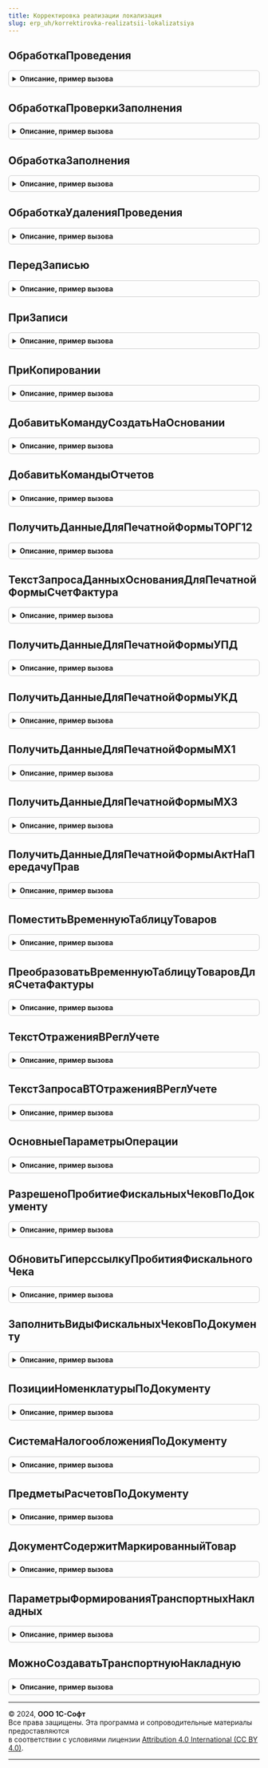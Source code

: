 ```yaml
---
title: Корректировка реализации локализация
slug: erp_uh/korrektirovka-realizatsii-lokalizatsiya
---
```



## ОбработкаПроведения
<details style="margin: 1em 0; padding: 0.5em; border: 1px solid #ccc; border-radius: 6px;">

<summary style="font-weight: bold; cursor: pointer;">Описание, пример вызова</summary>

```bsl

// Вызывается из соответствующего обработчика документа
//
// Параметры:
//  Объект - ДокументОбъект - Обрабатываемый документ.
//  Отказ - Булево - Признак проведения документа.
//                   Если в теле процедуры-обработчика установить данному параметру значение Истина,
//                   то проведение документа выполнено не будет.
//  РежимПроведения - РежимПроведенияДокумента - В данный параметр передается текущий режим проведения.
//
Процедура ОбработкаПроведения(Объект, Отказ, РежимПроведения) Экспорт
```

Пример вызова
```bsl
КорректировкаРеализацииЛокализация.ОбработкаПроведения(Объект, Отказ, РежимПроведения) 
```
</details>

## ОбработкаПроверкиЗаполнения
<details style="margin: 1em 0; padding: 0.5em; border: 1px solid #ccc; border-radius: 6px;">

<summary style="font-weight: bold; cursor: pointer;">Описание, пример вызова</summary>

```bsl

// Вызывается из соответствующего обработчика документа
//
// Параметры:
//  Объект - ДокументОбъект - Обрабатываемый объект
//  Отказ - Булево - Если в теле процедуры-обработчика установить данному параметру значение Истина,
//                   то будет выполнен отказ от продолжения работы после выполнения проверки заполнения.
//  ПроверяемыеРеквизиты - Массив - Массив путей к реквизитам, для которых будет выполнена проверка заполнения.
//
Процедура ОбработкаПроверкиЗаполнения(Объект, Отказ, ПроверяемыеРеквизиты) Экспорт
```

Пример вызова
```bsl
КорректировкаРеализацииЛокализация.ОбработкаПроверкиЗаполнения(Объект, Отказ, ПроверяемыеРеквизиты) 
```
</details>

## ОбработкаЗаполнения
<details style="margin: 1em 0; padding: 0.5em; border: 1px solid #ccc; border-radius: 6px;">

<summary style="font-weight: bold; cursor: pointer;">Описание, пример вызова</summary>

```bsl

// Вызывается из соответствующего обработчика документа
//
// Параметры:
//  Объект - ДокументОбъект.КорректировкаРеализации - Обрабатываемый объект.
//  ДанныеЗаполнения - Произвольный - Значение, которое используется как основание для заполнения.
//  СтандартнаяОбработка - Булево - В данный параметр передается признак выполнения стандартной (системной) обработки события.
//
Процедура ОбработкаЗаполнения(Объект, ДанныеЗаполнения, СтандартнаяОбработка) Экспорт
```

Пример вызова
```bsl
КорректировкаРеализацииЛокализация.ОбработкаЗаполнения(Объект, ДанныеЗаполнения, СтандартнаяОбработка) 
```
</details>

## ОбработкаУдаленияПроведения
<details style="margin: 1em 0; padding: 0.5em; border: 1px solid #ccc; border-radius: 6px;">

<summary style="font-weight: bold; cursor: pointer;">Описание, пример вызова</summary>

```bsl

// Вызывается из соответствующего обработчика документа
//
// Параметры:
//  Объект - ДокументОбъект - Обрабатываемый объект
//  Отказ - Булево - Признак отказа от записи.
//                   Если в теле процедуры-обработчика установить данному параметру значение Истина,
//                   то запись выполнена не будет и будет вызвано исключение.
//
Процедура ОбработкаУдаленияПроведения(Объект, Отказ) Экспорт
```

Пример вызова
```bsl
КорректировкаРеализацииЛокализация.ОбработкаУдаленияПроведения(Объект, Отказ) 
```
</details>

## ПередЗаписью
<details style="margin: 1em 0; padding: 0.5em; border: 1px solid #ccc; border-radius: 6px;">

<summary style="font-weight: bold; cursor: pointer;">Описание, пример вызова</summary>

```bsl

// Вызывается из соответствующего обработчика документа
//
// Параметры:
//  Объект - ДокументОбъект - Обрабатываемый объект
//  Отказ - Булево - Признак отказа от записи.
//                   Если в теле процедуры-обработчика установить данному параметру значение Истина,
//                   то запись выполнена не будет и будет вызвано исключение.
//  РежимЗаписи - РежимЗаписиДокумента - В параметр передается текущий режим записи документа. Позволяет определить в теле процедуры режим записи.
//  РежимПроведения - РежимПроведенияДокумента - В данный параметр передается текущий режим проведения.
//
Процедура ПередЗаписью(Объект, Отказ, РежимЗаписи, РежимПроведения) Экспорт
```

Пример вызова
```bsl
КорректировкаРеализацииЛокализация.ПередЗаписью(Объект, Отказ, РежимЗаписи, РежимПроведения) 
```
</details>

## ПриЗаписи
<details style="margin: 1em 0; padding: 0.5em; border: 1px solid #ccc; border-radius: 6px;">

<summary style="font-weight: bold; cursor: pointer;">Описание, пример вызова</summary>

```bsl

// Вызывается из соответствующего обработчика документа
//
// Параметры:
//  Объект - ДокументОбъект - Обрабатываемый объект
//  Отказ - Булево - Признак отказа от записи.
//                   Если в теле процедуры-обработчика установить данному параметру значение Истина, то запись выполнена не будет и будет вызвано исключение.
//
Процедура ПриЗаписи(Объект, Отказ) Экспорт
```

Пример вызова
```bsl
КорректировкаРеализацииЛокализация.ПриЗаписи(Объект, Отказ) 
```
</details>

## ПриКопировании
<details style="margin: 1em 0; padding: 0.5em; border: 1px solid #ccc; border-radius: 6px;">

<summary style="font-weight: bold; cursor: pointer;">Описание, пример вызова</summary>

```bsl

// Вызывается из соответствующего обработчика документа
//
// Параметры:
//  Объект - ДокументОбъект - Обрабатываемый объект
//  ОбъектКопирования - ДокументОбъект - Исходный документ, который является источником копирования.
//
Процедура ПриКопировании(Объект, ОбъектКопирования) Экспорт
```

Пример вызова
```bsl
КорректировкаРеализацииЛокализация.ПриКопировании(Объект, ОбъектКопирования) 
```
</details>

## ДобавитьКомандуСоздатьНаОсновании
<details style="margin: 1em 0; padding: 0.5em; border: 1px solid #ccc; border-radius: 6px;">

<summary style="font-weight: bold; cursor: pointer;">Описание, пример вызова</summary>

```bsl

// Добавляет команду создания документа "Авансовый отчет".
//
// Параметры:
//  КомандыСозданияНаОсновании - см. СозданиеНаОснованииПереопределяемый.ПередДобавлениемКомандСозданияНаОсновании.КомандыСозданияНаОсновании
//
Процедура ДобавитьКомандуСоздатьНаОсновании(КомандыСозданияНаОсновании) Экспорт
```

Пример вызова
```bsl
КорректировкаРеализацииЛокализация.ДобавитьКомандуСоздатьНаОсновании(КомандыСозданияНаОсновании) 
```
</details>

## ДобавитьКомандыОтчетов
<details style="margin: 1em 0; padding: 0.5em; border: 1px solid #ccc; border-radius: 6px;">

<summary style="font-weight: bold; cursor: pointer;">Описание, пример вызова</summary>

```bsl

// Определяет список команд отчетов.
//
// Параметры:
//   КомандыОтчетов - См. ВариантыОтчетовПереопределяемый.ПередДобавлениемКомандОтчетов.КомандыОтчетов
//   Параметры - См. ВариантыОтчетовПереопределяемый.ПередДобавлениемКомандОтчетов.Параметры
//
Процедура ДобавитьКомандыОтчетов(КомандыОтчетов, Параметры) Экспорт
```

Пример вызова
```bsl
КорректировкаРеализацииЛокализация.ДобавитьКомандыОтчетов(КомандыОтчетов, Параметры) 
```
</details>

## ПолучитьДанныеДляПечатнойФормыТОРГ12
<details style="margin: 1em 0; padding: 0.5em; border: 1px solid #ccc; border-radius: 6px;">

<summary style="font-weight: bold; cursor: pointer;">Описание, пример вызова</summary>

```bsl

//++ Локализация

// Функция получает данные для формирования печатной формы ТОРГ - 12
//
// Параметры:
//	ПараметрыПечати - Структура
//	МассивОбъектов - Массив - Массив ссылок на документы, по которым необходимо получить данные.
//
// Возвращаемое значение:
// 	Структура:
// 		* РезультатПоШапке - РезультатЗапроса
// 		* РезультатПоТабличнойЧасти - РезультатЗапроса
//
Функция ПолучитьДанныеДляПечатнойФормыТОРГ12(ПараметрыПечати, МассивОбъектов) Экспорт
```

Пример вызова
```bsl
Результат = КорректировкаРеализацииЛокализация.ПолучитьДанныеДляПечатнойФормыТОРГ12(ПараметрыПечати, МассивОбъектов) 
```
</details>

## ТекстЗапросаДанныхОснованияДляПечатнойФормыСчетФактура
<details style="margin: 1em 0; padding: 0.5em; border: 1px solid #ccc; border-radius: 6px;">

<summary style="font-weight: bold; cursor: pointer;">Описание, пример вызова</summary>

```bsl

// Формирует текст запроса для получения данных основания при печати Счет-фактуры.
//
// Возвращаемое значение:
// 	Строка
Функция ТекстЗапросаДанныхОснованияДляПечатнойФормыСчетФактура() Экспорт
```

Пример вызова
```bsl
Результат = КорректировкаРеализацииЛокализация.ТекстЗапросаДанныхОснованияДляПечатнойФормыСчетФактура() 
```
</details>

## ПолучитьДанныеДляПечатнойФормыУПД
<details style="margin: 1em 0; padding: 0.5em; border: 1px solid #ccc; border-radius: 6px;">

<summary style="font-weight: bold; cursor: pointer;">Описание, пример вызова</summary>

```bsl

// Возвращает данные для формирования печатной формы УПД
//
// Параметры:
//	ПараметрыПечати - Структура
//	МассивОбъектов - Массив из ДокументСсылка.КорректировкаРеализации - ссылки на документы, по которым необходимо
//																		получить данные.
//
// Возвращаемое значение:
//	Структура - коллекция данных, используемая при печати УПД, содержащая следующие свойства:
//		* РезультатПоШапке - РезультатЗапроса - общие данные накладной.
//		* РезультатПоТабличнойЧасти - РезультатЗапроса - данные табличной части накладной.
//		* Маркировка - см. ЭлектронноеВзаимодействиеИСМП.ЧастичноеСодержимое
//		* ПрослеживаемыеКомплектующие - см. УчетПрослеживаемыхТоваровЛокализация.ПрослеживаемыеКомплектующиеДляПечатиДанных
//
Функция ПолучитьДанныеДляПечатнойФормыУПД(ПараметрыПечати, МассивОбъектов) Экспорт
```

Пример вызова
```bsl
Результат = КорректировкаРеализацииЛокализация.ПолучитьДанныеДляПечатнойФормыУПД(ПараметрыПечати, МассивОбъектов) 
```
</details>

## ПолучитьДанныеДляПечатнойФормыУКД
<details style="margin: 1em 0; padding: 0.5em; border: 1px solid #ccc; border-radius: 6px;">

<summary style="font-weight: bold; cursor: pointer;">Описание, пример вызова</summary>

```bsl

// Функция получает данные для формирования печатной формы УКД
//
// Параметры:
//	ПараметрыПечати - Структура
//	МассивОбъектов - Массив из ДокументСсылка.КорректировкаРеализации - Массив ссылок на документы,
//																	по которым необходимо получить данные.
//
// Возвращаемое значение:
// 	Структура:
// 		* РезультатПоШапке - РезультатЗапроса
// 		* РезультатПоИсходнымДанным - РезультатЗапроса
// 		* РезультатПоТабличнойЧасти - РезультатЗапроса
// 		* ПрослеживаемыеКомплектующие - см. УчетПрослеживаемыхТоваровЛокализация.ПрослеживаемыеКомплектующиеДляПечатиДанных
//
Функция ПолучитьДанныеДляПечатнойФормыУКД(ПараметрыПечати, МассивОбъектов) Экспорт
```

Пример вызова
```bsl
Результат = КорректировкаРеализацииЛокализация.ПолучитьДанныеДляПечатнойФормыУКД(ПараметрыПечати, МассивОбъектов) 
```
</details>

## ПолучитьДанныеДляПечатнойФормыМХ1
<details style="margin: 1em 0; padding: 0.5em; border: 1px solid #ccc; border-radius: 6px;">

<summary style="font-weight: bold; cursor: pointer;">Описание, пример вызова</summary>

```bsl

// Возвращает данные для формирования печатной формы МХ - 1.
//
// Параметры:
//	ПараметрыПечати	- Структура -дополнительные настройки печати.
//	МассивОбъектов	- Массив из ДокументСсылка.КорректировкаРеализации - коллекция значений ссылок на документы,
//																			по которым необходимо получить данные.
//
// Возвращаемое значение:
//	Структура - коллекция данных, используемых для печати, содержащая следующие следующие свойства:
//		* РезультатПоШапке			- РезультатЗапроса - данные шапки документа.
//		* РезультатПоСкладам		- РезультатЗапроса - данные о складе ответственного хранения.
//		* РезультатПоТабличнойЧасти	- РезультатЗапроса - данные табличной части документа.
//		* РезультатПоОшибкам		- РезультатЗапроса - данные об ошибках, возникающих при печати документа.
//
Функция ПолучитьДанныеДляПечатнойФормыМХ1(ПараметрыПечати, МассивОбъектов) Экспорт
```

Пример вызова
```bsl
Результат = КорректировкаРеализацииЛокализация.ПолучитьДанныеДляПечатнойФормыМХ1(ПараметрыПечати, МассивОбъектов) 
```
</details>

## ПолучитьДанныеДляПечатнойФормыМХ3
<details style="margin: 1em 0; padding: 0.5em; border: 1px solid #ccc; border-radius: 6px;">

<summary style="font-weight: bold; cursor: pointer;">Описание, пример вызова</summary>

```bsl

// Возвращает данные для формирования печатной формы МХ - 3.
//
// Параметры:
//	ПараметрыПечати	- Структура -дополнительные настройки печати.
//	МассивОбъектов	- Массив из ДокументСсылка.КорректировкаРеализации - коллекция значений ссылок на документы,
//																			по которым необходимо получить данные.
//
// Возвращаемое значение:
//	Структура - коллекция данных, используемых для печати, содержащая следующие следующие свойства:
//		* РезультатПоШапке			- РезультатЗапроса - данные шапки документа.
//		* РезультатПоСкладам		- РезультатЗапроса - данные о складе ответственного хранения.
//		* РезультатПоТабличнойЧасти	- РезультатЗапроса - данные табличной части документа.
//		* РезультатПоОшибкам		- РезультатЗапроса - данные об ошибках, возникающих при печати документа.
//
Функция ПолучитьДанныеДляПечатнойФормыМХ3(ПараметрыПечати, МассивОбъектов) Экспорт
```

Пример вызова
```bsl
Результат = КорректировкаРеализацииЛокализация.ПолучитьДанныеДляПечатнойФормыМХ3(ПараметрыПечати, МассивОбъектов) 
```
</details>

## ПолучитьДанныеДляПечатнойФормыАктНаПередачуПрав
<details style="margin: 1em 0; padding: 0.5em; border: 1px solid #ccc; border-radius: 6px;">

<summary style="font-weight: bold; cursor: pointer;">Описание, пример вызова</summary>

```bsl

// Функция получает данные для формирования печатной формы Акт на передачу прав
//
// Параметры:
//	ПараметрыПечати - Структура
//	МассивОбъектов - Массив из ДокументСсылка.КорректировкаРеализации - Массив ссылок на документы,
//	по которым необходимо получить данные.
//
// Возвращаемое значение:
// 	Структура:
// 		* РезультатПоШапке - РезультатЗапроса
// 		* РезультатПоТабличнойЧасти - РезультатЗапроса
//
Функция ПолучитьДанныеДляПечатнойФормыАктНаПередачуПрав(ПараметрыПечати, МассивОбъектов) Экспорт
```

Пример вызова
```bsl
Результат = КорректировкаРеализацииЛокализация.ПолучитьДанныеДляПечатнойФормыАктНаПередачуПрав(ПараметрыПечати, МассивОбъектов) 
```
</details>

## ПоместитьВременнуюТаблицуТоваров
<details style="margin: 1em 0; padding: 0.5em; border: 1px solid #ccc; border-radius: 6px;">

<summary style="font-weight: bold; cursor: pointer;">Описание, пример вызова</summary>

```bsl

// Формирует временную таблицу, содержащую табличную часть по таблице данных документов.
//
// Параметры:
//	МенеджерВременныхТаблиц - МенеджерВременныхТаблиц - Менеджер временных таблиц, содержащий таблицу ТаблицаДанныхДокументов с полями:
//		Ссылка,
//		Валюта.
//
//	ПараметрыЗаполнения - Структура - структура, возвращаемая функцией ПродажиСервер.ПараметрыЗаполненияВременнойТаблицыТоваров.
//
Процедура ПоместитьВременнуюТаблицуТоваров(МенеджерВременныхТаблиц, ПараметрыЗаполнения = Неопределено) Экспорт
```

Пример вызова
```bsl
КорректировкаРеализацииЛокализация.ПоместитьВременнуюТаблицуТоваров(МенеджерВременныхТаблиц, ПараметрыЗаполнения);
```
</details>

## ПреобразоватьВременнуюТаблицуТоваровДляСчетаФактуры
<details style="margin: 1em 0; padding: 0.5em; border: 1px solid #ccc; border-radius: 6px;">

<summary style="font-weight: bold; cursor: pointer;">Описание, пример вызова</summary>

```bsl

// Преобразует временную таблицу товаров, созданную функцией ПоместитьВременнуюТаблицуТоваров()
// к виду, используемому при печати счетов-фактуры.
// После преобразования временная таблица уничтожается.
//
// Параметры:
//	МенеджерВременныхТаблиц - МенеджерВременныхТаблиц - Менеджер временных таблиц, содержащий таблицу КорректировкаРеализацииТаблицаТоваров.
//
Процедура ПреобразоватьВременнуюТаблицуТоваровДляСчетаФактуры(МенеджерВременныхТаблиц) Экспорт
```

Пример вызова
```bsl
КорректировкаРеализацииЛокализация.ПреобразоватьВременнуюТаблицуТоваровДляСчетаФактуры(МенеджерВременныхТаблиц) 
```
</details>

## ТекстОтраженияВРеглУчете
<details style="margin: 1em 0; padding: 0.5em; border: 1px solid #ccc; border-radius: 6px;">

<summary style="font-weight: bold; cursor: pointer;">Описание, пример вызова</summary>

```bsl

// Функция возвращает текст запроса для отражения документа в регламентированном учете.
//
// Возвращаемое значение:
//	Строка - Текст запроса
//
Функция ТекстОтраженияВРеглУчете() Экспорт
```

Пример вызова
```bsl
Результат = КорректировкаРеализацииЛокализация.ТекстОтраженияВРеглУчете() 
```
</details>

## ТекстЗапросаВТОтраженияВРеглУчете
<details style="margin: 1em 0; padding: 0.5em; border: 1px solid #ccc; border-radius: 6px;">

<summary style="font-weight: bold; cursor: pointer;">Описание, пример вызова</summary>

```bsl

// Функция возвращает текст запроса дополнительных временных таблиц,
// необходимых для отражения в регламентированном учете
//
// Возвращаемое значение:
//   Строка - сформированный текст запроса.
//
Функция ТекстЗапросаВТОтраженияВРеглУчете() Экспорт
```

Пример вызова
```bsl
Результат = КорректировкаРеализацииЛокализация.ТекстЗапросаВТОтраженияВРеглУчете() 
```
</details>

## ОсновныеПараметрыОперации
<details style="margin: 1em 0; padding: 0.5em; border: 1px solid #ccc; border-radius: 6px;">

<summary style="font-weight: bold; cursor: pointer;">Описание, пример вызова</summary>

```bsl

//++ Локализация

// Возвращает параметры операции фискализации чека для печати чека по документу
//
// Параметры:
// 	Форма - ФормаКлиентскогоПриложения - Форма документ, из которого печатается чек - содержит:
// 	* Объект - ДокументОбъект - Документ-объект, основной параметр формы.
// Возвращаемое значение:
// 	Структура - Структура параметров операции фискализации чека
Функция ОсновныеПараметрыОперации(Форма) Экспорт
```

Пример вызова
```bsl
Результат = КорректировкаРеализацииЛокализация.ОсновныеПараметрыОперации(Форма) 
```
</details>

## РазрешеноПробитиеФискальныхЧековПоДокументу
<details style="margin: 1em 0; padding: 0.5em; border: 1px solid #ccc; border-radius: 6px;">

<summary style="font-weight: bold; cursor: pointer;">Описание, пример вызова</summary>

```bsl

// Определяет, разрешено ли пробитие фискального чека по документу
//
// Параметры:
// 	Форма - ФормаКлиентскогоПриложения - Форма документ, из которого печатается чек - содержит:
// 	* Объект - ДокументОбъект - Документ-объект, основной параметр формы.
// Возвращаемое значение:
// 	Булево - Истина, если разрешено пробитие чека
Функция РазрешеноПробитиеФискальныхЧековПоДокументу(Форма) Экспорт
```

Пример вызова
```bsl
Результат = КорректировкаРеализацииЛокализация.РазрешеноПробитиеФискальныхЧековПоДокументу(Форма) 
```
</details>

## ОбновитьГиперссылкуПробитияФискальногоЧека
<details style="margin: 1em 0; padding: 0.5em; border: 1px solid #ccc; border-radius: 6px;">

<summary style="font-weight: bold; cursor: pointer;">Описание, пример вызова</summary>

```bsl

// Формирует массив форматированных строк для формирования гиперссылки пробития фискального чека
//
// Параметры:
// 	ДокументСсылка - ДокументСсылка - Документ-ссылка, по которому пробивается фискальный чек
// 	Форма - ФормаКлиентскогоПриложения - Форма документ, из которого печатается чек - содержит:
// 	* Объект - ДокументОбъект - Документ-объект, основной параметр формы.
// 	МассивПредставлений - Массив из ФорматированнаяСтрока - Массив форматированных строк для формирования гиперссылки
//    пробития фискального чека.
Процедура ОбновитьГиперссылкуПробитияФискальногоЧека(ДокументСсылка, Форма, МассивПредставлений) Экспорт
```

Пример вызова
```bsl
КорректировкаРеализацииЛокализация.ОбновитьГиперссылкуПробитияФискальногоЧека(ДокументСсылка, Форма, МассивПредставлений) 
```
</details>

## ЗаполнитьВидыФискальныхЧековПоДокументу
<details style="margin: 1em 0; padding: 0.5em; border: 1px solid #ccc; border-radius: 6px;">

<summary style="font-weight: bold; cursor: pointer;">Описание, пример вызова</summary>

```bsl

// Определяет виды фискальных чеков, доступных по документу
//
// Параметры:
// 	ВидыЧеков - ТаблицаЗначений - Таблица значений, содержащая виды фискальных чеков, доступных по документу
// 	Операция - ПеречислениеСсылка.ХозяйственныеОперации - Хозяйственная операция по документу
// 	ИмяКомандыПробитияЧека - Строка - Имя команды пробития чека
Процедура ЗаполнитьВидыФискальныхЧековПоДокументу(ВидыЧеков, Операция, ИмяКомандыПробитияЧека) Экспорт
```

Пример вызова
```bsl
КорректировкаРеализацииЛокализация.ЗаполнитьВидыФискальныхЧековПоДокументу(ВидыЧеков, Операция, ИмяКомандыПробитияЧека) 
```
</details>

## ПозицииНоменклатурыПоДокументу
<details style="margin: 1em 0; padding: 0.5em; border: 1px solid #ccc; border-radius: 6px;">

<summary style="font-weight: bold; cursor: pointer;">Описание, пример вызова</summary>

```bsl

// Возвращает таблицу товаров для заполнения позиций строк в параметрах чека на оплату
//
// Параметры:
// 	ДокументСсылка - ДокументСсылка - Документ для получения товарных позиций
// Возвращаемое значение:
// 	ТаблицаЗначений - Таблица с товарными позициями с количественными и суммовыми показателями
Функция ПозицииНоменклатурыПоДокументу(ДокументСсылка) Экспорт
```

Пример вызова
```bsl
Результат = КорректировкаРеализацииЛокализация.ПозицииНоменклатурыПоДокументу(ДокументСсылка) 
```
</details>

## СистемаНалогообложенияПоДокументу
<details style="margin: 1em 0; padding: 0.5em; border: 1px solid #ccc; border-radius: 6px;">

<summary style="font-weight: bold; cursor: pointer;">Описание, пример вызова</summary>

```bsl

// Определяет систему налогообложения по документу
//
// Параметры:
// 	ДокументСсылка - ДокументСсылка - Документ для определения системы налогообложения
// Возвращаемое значение:
// 	ПеречислениеСсылка.ТипыСистемНалогообложенияККТ - Система налогообложения по документу
Функция СистемаНалогообложенияПоДокументу(ДокументСсылка) Экспорт
```

Пример вызова
```bsl
Результат = КорректировкаРеализацииЛокализация.СистемаНалогообложенияПоДокументу(ДокументСсылка) 
```
</details>

## ПредметыРасчетовПоДокументу
<details style="margin: 1em 0; padding: 0.5em; border: 1px solid #ccc; border-radius: 6px;">

<summary style="font-weight: bold; cursor: pointer;">Описание, пример вызова</summary>

```bsl

// Возвращает таблицу товаров для заполнения позиций строк в параметрах чека на поставку
//
// Параметры:
// 	ДокументСсылка - ДокументСсылка - Документ для получения товарных позиций
// Возвращаемое значение:
// 	ТаблицаЗначений - Таблица с товарными позициями с количественными и суммовыми показателями
Функция ПредметыРасчетовПоДокументу(ДокументСсылка) Экспорт
```

Пример вызова
```bsl
Результат = КорректировкаРеализацииЛокализация.ПредметыРасчетовПоДокументу(ДокументСсылка) 
```
</details>

## ДокументСодержитМаркированныйТовар
<details style="margin: 1em 0; padding: 0.5em; border: 1px solid #ccc; border-radius: 6px;">

<summary style="font-weight: bold; cursor: pointer;">Описание, пример вызова</summary>

```bsl

// Проверяет наличие маркированных товаров в корректировке реализации.
//
// Параметры:
//  ДокументСсылка - ДокументСсылка.КорректировкаРеализации - Коррректировка реализации
//
// Возвращаемое значение:
//  Булево
//
Функция ДокументСодержитМаркированныйТовар(ДокументСсылка) Экспорт
```

Пример вызова
```bsl
Результат = КорректировкаРеализацииЛокализация.ДокументСодержитМаркированныйТовар(ДокументСсылка) 
```
</details>

## ПараметрыФормированияТранспортныхНакладных
<details style="margin: 1em 0; padding: 0.5em; border: 1px solid #ccc; border-radius: 6px;">

<summary style="font-weight: bold; cursor: pointer;">Описание, пример вызова</summary>

```bsl

//++ Локализация

// Правила получения значений реквизитов ТТН
//
// Возвращаемое значение:
// см. Документы.ТранспортнаяНакладная.ПараметрыФормированияТранспортныхНакладных
//
Функция ПараметрыФормированияТранспортныхНакладных() Экспорт
```

Пример вызова
```bsl
Результат = КорректировкаРеализацииЛокализация.ПараметрыФормированияТранспортныхНакладных() 
```
</details>

## МожноСоздаватьТранспортнуюНакладную
<details style="margin: 1em 0; padding: 0.5em; border: 1px solid #ccc; border-radius: 6px;">

<summary style="font-weight: bold; cursor: pointer;">Описание, пример вызова</summary>

```bsl

// Проверка возможности создания транспортной накладной на основании документа
//
// Параметры:
//  ДокументСсылка		 - ДокументСсылка.КорректировкаРеализации
//  ЗначенияРеквизитов	 - см. КорректировкаРеализацииЛокализация.ПараметрыФормированияТранспортныхНакладных.ИменаРеквизитовДляДополнительнойПроверки
//  ВыводитьСообщение	 - Булево
//  ПутьКПолю			 - Строка
//
// Возвращаемое значение:
//  Булево -
//
Функция МожноСоздаватьТранспортнуюНакладную(ДокументСсылка, ЗначенияРеквизитов, ВыводитьСообщение, ПутьКПолю = "") Экспорт
```

Пример вызова
```bsl
Результат = КорректировкаРеализацииЛокализация.МожноСоздаватьТранспортнуюНакладную(ДокументСсылка, ЗначенияРеквизитов, ВыводитьСообщение, ПутьКПолю);
```
</details>

---

© 2024, **ООО 1С-Софт**  
Все права защищены. Эта программа и сопроводительные материалы предоставляются  
в соответствии с условиями лицензии [Attribution 4.0 International (CC BY 4.0)](https://creativecommons.org/licenses/by/4.0/legalcode).

---
